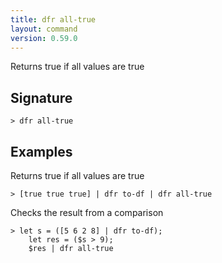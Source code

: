 ```yaml
---
title: dfr all-true
layout: command
version: 0.59.0
---
```


Returns true if all values are true

## Signature

```> dfr all-true ```

## Examples

Returns true if all values are true
```shell
> [true true true] | dfr to-df | dfr all-true
```

Checks the result from a comparison
```shell
> let s = ([5 6 2 8] | dfr to-df);
    let res = ($s > 9);
    $res | dfr all-true
```
